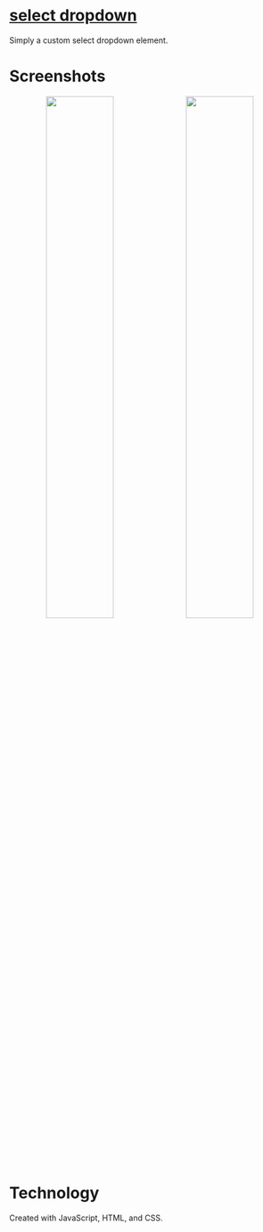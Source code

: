 # [select dropdown](https://theineptdev.github.io/select-dropdown/)

Simply a custom select dropdown element.

# Screenshots

<p align="center">
  <img src="https://github.com/theineptdev/select-dropdown/blob/main/screenshots/selectOpen.JPG" width="49%">
  <img src="https://github.com/theineptdev/select-dropdown/blob/main/screenshots/selectClose.JPG" width="49%">
</p>

# Technology

Created with JavaScript, HTML, and CSS.
